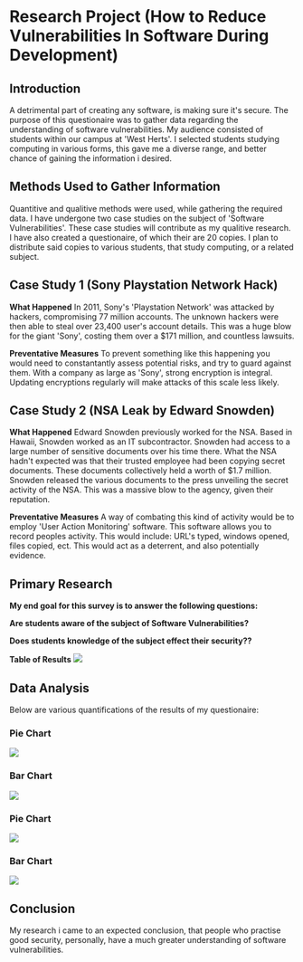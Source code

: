 # Research Project (How to Reduce Vulnerabilities In Software During Development)

## Introduction
A detrimental part of creating any software, is making sure it's secure. The purpose of this questionaire was to gather data regarding the understanding of software vulnerabilities. My audience consisted of students within our campus at 'West Herts'. I selected students studying computing in various forms, this gave me a diverse range, and better chance of gaining the information i desired.

## Methods Used to Gather Information
Quantitive and qualitive methods were used, while gathering the required data. I have undergone two case studies on the subject of 'Software Vulnerabilities'. These case studies will contribute as my qualitive research. I have also created a questionaire, of which their are 20 copies. I plan to distribute said copies to various students, that study computing, or a related subject.

## Case Study 1 (Sony Playstation Network Hack)
**What Happened**
In 2011, Sony's 'Playstation Network' was attacked by hackers, compromising 77 million accounts. The unknown hackers were then able to steal over 23,400 user's account details. This was a huge blow for the giant 'Sony', costing them over a $171 million, and countless lawsuits.

**Preventative Measures**
To prevent something like this happening you would need to constantantly assess potential risks, and try to guard against them. With a company as large as 'Sony', strong encryption is integral. Updating encryptions regularly will make attacks of this scale less likely. 


## Case Study 2 (NSA Leak by Edward Snowden)
**What Happened**
Edward Snowden previously worked for the NSA. Based in Hawaii, Snowden worked as an IT subcontractor. Snowden had access to a large number of sensitive documents over his time there. What the NSA hadn't expected was that their trusted employee had been copying secret documents. These documents collectively held a worth of $1.7 million. Snowden released the various documents to the press unveiling the secret activity of the NSA. This was a massive blow to the agency, given their reputation. 

**Preventative Measures**
A way of combating this kind of activity would be to employ 'User Action Monitoring' software. This software allows you to record peoples activity. This would include: URL's typed, windows opened, files copied, ect. This would act as a deterrent, and also potentially evidence.

## Primary Research
**My end goal for this survey is to answer the following questions:**



**Are students aware of the subject of Software Vulnerabilities?**



**Does students knowledge of the subject effect their security??**




**Table of Results**
![](https://i.imgur.com/3DPW3D7.png)

## Data Analysis
Below are various quantifications of the results of my questionaire:



### Pie Chart


![](https://i.imgur.com/YSGaM7x.png)




### Bar Chart


![](https://i.imgur.com/LfdkOJ8.png)




### Pie Chart


![](https://i.imgur.com/GWhJWsd.png)




### Bar Chart


![](https://i.imgur.com/BiEcTNL.png)




## Conclusion
My research i came to an expected conclusion, that people who practise good security, personally, have a much greater understanding of software vulnerabilities.


